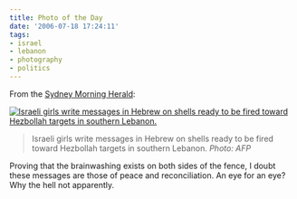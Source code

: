 ```yaml
---
title: Photo of the Day
date: '2006-07-18 17:24:11'
tags:
- israel
- lebanon
- photography
- politics
---
```


From the <a href="http://smh.com.au">Sydney Morning Herald</a>:

<a href="http://www.smh.com.au/news/world/israel-refuses-ceasefire-request/2006/07/18/1153166347409.html"><img title="Israeli girls write messages in Hebrew on shells ready to be fired toward Hezbollah targets in southern Lebanon." alt="Israeli girls write messages in Hebrew on shells ready to be fired toward Hezbollah targets in southern Lebanon." src="http://www.smh.com.au/ffximage/2006/07/18/hezbollah_wideweb__470x316,0.jpg" /></a>
<blockquote>Israeli girls write messages in Hebrew on shells ready to be fired toward Hezbollah targets in southern Lebanon. <cite>Photo: AFP</cite></blockquote>
Proving that the brainwashing exists on both sides of the fence, I doubt these messages are those of peace and reconciliation. An eye for an eye? Why the hell not apparently.
